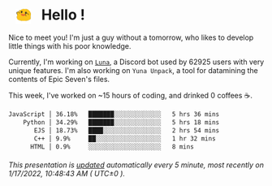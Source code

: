 <h1>   <img src="./spoink.gif" style="vertical-align:middle;" width="30px">   Hello ! </h1>

Nice to meet you! I'm just a guy without a tomorrow, who likes to develop little things with his poor knowledge.

Currently, I'm working on <a href='https://github.com/Asgarrrr/Luna'>`Luna`</a>, a Discord bot used by 62925 users with very unique features. I'm also working on `Yuna Unpack`, a tool for datamining the contents of Epic Seven's files.

This week, I've worked on ~15 hours of coding, and drinked 0 coffees ☕.

```
JavaScript │ 36.18%   ███████░░░░░░░░░░░░░   5 hrs 36 mins
    Python │ 34.29%   ███████░░░░░░░░░░░░░   5 hrs 18 mins
       EJS │ 18.73%   ████░░░░░░░░░░░░░░░░   2 hrs 54 mins
       C++ │ 9.9%     ██░░░░░░░░░░░░░░░░░░   1 hr 32 mins
      HTML │ 0.9%     ░░░░░░░░░░░░░░░░░░░░   8 mins
```

###### This presentation is [updated](https://github.com/Asgarrrr) automatically every 5 minute, most recently on 1/17/2022, 10:48:43 AM ( UTC±0 ).